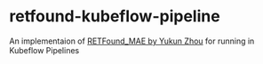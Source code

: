 # retfound-kubeflow-pipeline

An implementaion of [RETFound_MAE by Yukun Zhou](https://github.com/rmaphoh/RETFound_MAE/tree/main) for running in Kubeflow Pipelines
